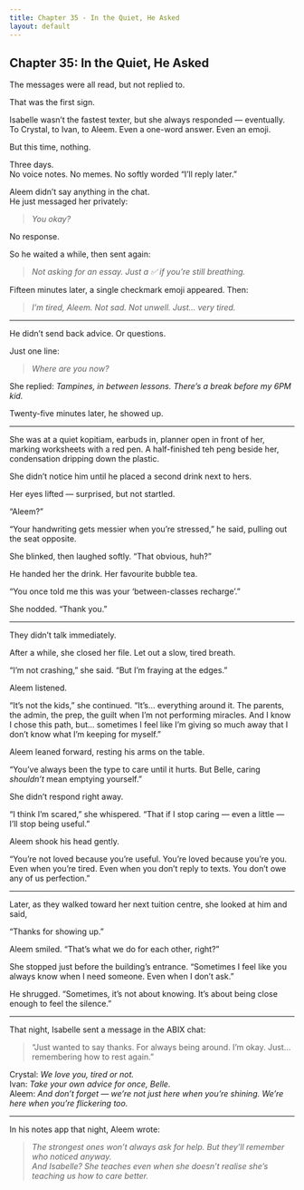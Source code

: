 ```yaml
---
title: Chapter 35 - In the Quiet, He Asked
layout: default
---
```


## Chapter 35: In the Quiet, He Asked

The messages were all read, but not replied to.

That was the first sign.

Isabelle wasn’t the fastest texter, but she always responded — eventually. To Crystal, to Ivan, to Aleem. Even a one-word answer. Even an emoji.

But this time, nothing.

Three days.  
No voice notes. No memes. No softly worded “I’ll reply later.”

Aleem didn’t say anything in the chat.  
He just messaged her privately:

> *You okay?*

No response.

So he waited a while, then sent again:

> *Not asking for an essay. Just a ✅ if you’re still breathing.*

Fifteen minutes later, a single checkmark emoji appeared. Then:

> *I’m tired, Aleem. Not sad. Not unwell. Just… very tired.*

---

He didn’t send back advice. Or questions.

Just one line:

> *Where are you now?*

She replied: *Tampines, in between lessons. There’s a break before my 6PM kid.*

Twenty-five minutes later, he showed up.

---

She was at a quiet kopitiam, earbuds in, planner open in front of her, marking worksheets with a red pen. A half-finished teh peng beside her, condensation dripping down the plastic.

She didn’t notice him until he placed a second drink next to hers.

Her eyes lifted — surprised, but not startled.

“Aleem?”

“Your handwriting gets messier when you’re stressed,” he said, pulling out the seat opposite.

She blinked, then laughed softly. “That obvious, huh?”

He handed her the drink. Her favourite bubble tea.

“You once told me this was your ‘between-classes recharge’.”

She nodded. “Thank you.”

---

They didn’t talk immediately.

After a while, she closed her file. Let out a slow, tired breath.

“I’m not crashing,” she said. “But I’m fraying at the edges.”

Aleem listened.

“It’s not the kids,” she continued. “It’s… everything around it. The parents, the admin, the prep, the guilt when I’m not performing miracles. And I know I chose this path, but… sometimes I feel like I’m giving so much away that I don’t know what I’m keeping for myself.”

Aleem leaned forward, resting his arms on the table.

“You’ve always been the type to care until it hurts. But Belle, caring *shouldn’t* mean emptying yourself.”

She didn’t respond right away.

“I think I’m scared,” she whispered. “That if I stop caring — even a little — I’ll stop being useful.”

Aleem shook his head gently.

“You’re not loved because you’re useful. You’re loved because you’re you. Even when you’re tired. Even when you don’t reply to texts. You don’t owe any of us perfection.”

---

Later, as they walked toward her next tuition centre, she looked at him and said,

“Thanks for showing up.”

Aleem smiled. “That’s what we do for each other, right?”

She stopped just before the building’s entrance. “Sometimes I feel like you always know when I need someone. Even when I don’t ask.”

He shrugged. “Sometimes, it’s not about knowing. It’s about being close enough to feel the silence.”

---

That night, Isabelle sent a message in the ABIX chat:

> “Just wanted to say thanks. For always being around. I’m okay. Just… remembering how to rest again.”

Crystal: *We love you, tired or not.*  
Ivan: *Take your own advice for once, Belle.*  
Aleem: *And don’t forget — we’re not just here when you’re shining. We’re here when you’re flickering too.*

---

In his notes app that night, Aleem wrote:

> *The strongest ones won’t always ask for help. But they’ll remember who noticed anyway.*  
> *And Isabelle? She teaches even when she doesn’t realise she’s teaching us how to care better.*  